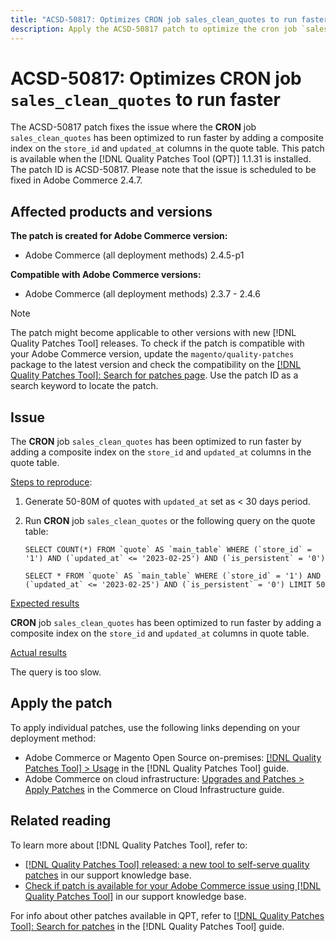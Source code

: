 ```yaml
---
title: "ACSD-50817: Optimizes CRON job sales_clean_quotes to run faster"
description: Apply the ACSD-50817 patch to optimize the cron job `sales_clean_quotes` to run faster by adding a composite index on the `store_id` and `updated_at` columns in the quote table.
---
```

# ACSD-50817: Optimizes CRON job `sales_clean_quotes` to run faster

The ACSD-50817 patch fixes the issue where the **CRON** job `sales_clean_quotes` has been optimized to run faster by adding a composite index on the `store_id` and `updated_at` columns in the quote table. This patch is available when the [!DNL Quality Patches Tool (QPT)] 1.1.31 is installed. The patch ID is ACSD-50817. Please note that the issue is scheduled to be fixed in Adobe Commerce 2.4.7.

## Affected products and versions

**The patch is created for Adobe Commerce version:**

* Adobe Commerce (all deployment methods) 2.4.5-p1

**Compatible with Adobe Commerce versions:**

* Adobe Commerce (all deployment methods) 2.3.7 - 2.4.6

>[!NOTE]
>
>The patch might become applicable to other versions with new [!DNL Quality Patches Tool] releases. To check if the patch is compatible with your Adobe Commerce version, update the `magento/quality-patches` package to the latest version and check the compatibility on the [[!DNL Quality Patches Tool]: Search for patches page](https://experienceleague.adobe.com/tools/commerce-quality-patches/index.html). Use the patch ID as a search keyword to locate the patch.

## Issue

The **CRON** job `sales_clean_quotes` has been optimized to run faster by adding a composite index on the `store_id` and `updated_at` columns in the quote table.

<u>Steps to reproduce</u>:

1. Generate 50-80M of quotes with `updated_at` set as < 30 days period.
1. Run **CRON** job `sales_clean_quotes` or the following query on the quote table:

    ```cron
    SELECT COUNT(*) FROM `quote` AS `main_table` WHERE (`store_id` = '1') AND (`updated_at` <= '2023-02-25') AND (`is_persistent` = '0')

    SELECT * FROM `quote` AS `main_table` WHERE (`store_id` = '1') AND (`updated_at` <= '2023-02-25') AND (`is_persistent` = '0') LIMIT 50
    ```
    
<u>Expected results</u>

**CRON** job `sales_clean_quotes` has been optimized to run faster by adding a composite index on the `store_id` and `updated_at` columns in quote table.

<u>Actual results</u>

The query is too slow.

## Apply the patch

To apply individual patches, use the following links depending on your deployment method:

* Adobe Commerce or Magento Open Source on-premises: [[!DNL Quality Patches Tool] > Usage](https://experienceleague.adobe.com/docs/commerce-operations/tools/quality-patches-tool/usage.html) in the [!DNL Quality Patches Tool] guide.
* Adobe Commerce on cloud infrastructure: [Upgrades and Patches > Apply Patches](https://experienceleague.adobe.com/docs/commerce-cloud-service/user-guide/develop/upgrade/apply-patches.html) in the Commerce on Cloud Infrastructure guide.

## Related reading

To learn more about [!DNL Quality Patches Tool], refer to:

* [[!DNL Quality Patches Tool] released: a new tool to self-serve quality patches](/help/announcements/adobe-commerce-announcements/magento-quality-patches-released-new-tool-to-self-serve-quality-patches.md) in our support knowledge base.
* [Check if patch is available for your Adobe Commerce issue using [!DNL Quality Patches Tool]](/help/support-tools/patches-available-in-qpt-tool/check-patch-for-magento-issue-with-magento-quality-patches.md) in our support knowledge base.

For info about other patches available in QPT, refer to [[!DNL Quality Patches Tool]: Search for patches](https://experienceleague.adobe.com/tools/commerce-quality-patches/index.html) in the [!DNL Quality Patches Tool] guide.






